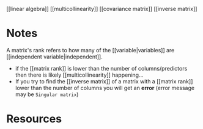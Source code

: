 [[linear algebra]]
[[multicollinearity]]
[[covariance matrix]]
[[inverse matrix]]

# Notes
A matrix's rank refers to how many of the [[variable|variables]] are [[independent variable|independent]].

- if the [[matrix rank]] is lower than the number of columns/predictors then there is likely [[multicollinearity]] happening...
- If you try to find the [[inverse matrix]] of a matrix with a [[matrix rank]] lower than the number of columns you will get an **error** (error message may be `Singular matrix`)

# Resources
